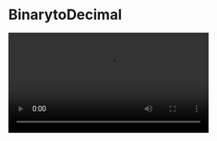 # BinarytoDecimal

<video width="400" controls autoplay>
    <source src="/BinarytoDecimal" type="video/mov">
</video>
